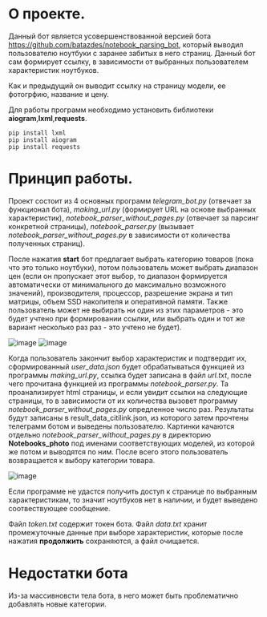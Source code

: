 # О проекте.
Данный бот является усовершенствованной версией бота https://github.com/batazdes/notebook_parsing_bot, который выводил пользователю ноутбуки с заранее забитых в него страниц. Данный бот сам формирует ссылку, в зависимости от выбранных пользователем характеристик ноутбуков.

Как и предыдущий он выводит ссылку на страницу модели, ее фотогрфию, название и цену. 

Для работы программ необходимо установить библиотеки **aiogram**,**lxml**,**requests**.

```
pip install lxml
pip install aiogram
pip install requests
```

# Принцип работы.
Проект состоит из 4 основных программ *telegram_bot.py* (отвечает за функционал бота), *making_url.py* (формирует URL на основе выбранных характеристик), *notebook_parser_without_pages.py* (отвечает за парсинг конкретной страницы), *notebook_parser.py* (вызывает *notebook_parser_without_pages.py* в зависимости от количества полученных страниц).

После нажатия **start** бот предлагает выбрать категорию товаров (пока что это только ноутбуки), потом пользователь может выбрать диапазон цен (если он пропускает этот выбор, то диапазон формируется автоматически от минимального до максимально возможного значений), производителя, процессор, разрешение экрана и тип матрицы, объем SSD накопителя и оперативной памяти. Также пользователь может не выбирать ни один из этих параметров - это будет учтено при формировании ссылки, или выбрать один и тот же вариант несколько раз раз - это учтено не будет). 

![image](https://user-images.githubusercontent.com/91262020/145013374-7f3aadb7-cebd-4bc4-b54f-29807fb7c6bf.png)
![image](https://user-images.githubusercontent.com/91262020/145013433-17b40dbd-8d50-45d6-bf74-ab5f49df415c.png)

Когда пользователь закончит выбор характеристик и подтвердит их, сформированный *user_data.json* будет обрабатываться функцией из программы *making_url.py*, ссылка будет записана в файл *url.txt*, после чего прочитана функцией из программы *notebook_parser.py*. Та проанализирует html страницы, и если увидит ссылки на следующие страницы, то в зависимости от их количества вызовет программу *notebook_parser_without_pages.py* опредленное число раз. Результаты будут записаны в result_data_citilink.json, из которого затем прочтены телеграмм ботом и выведены пользователю. Картинки качаются отдельно *notebook_parser_without_pages.py* в директорию **Notebooks_photo** под именами соответствующих моделей, из которой же потом и выводятся по ним.
После всего этого пользователь возвращается к выбору категории товара.

![image](https://user-images.githubusercontent.com/91262020/145013579-e765bebd-3015-4700-ac94-bdebadb5e9e4.png)

Если программе не удастся получить доступ к странице по выбранным характеристикам, то значит ноутбуков нет в наличии, и будет выведено соотвествующее сообщение.

Файл *token.txt* содержит токен бота.
Файл *data.txt* хранит промежуточные данные при выборе характеристик, которые после нажатия **продолжить** сохраняются, а файл очищается.

# Недостатки бота
Из-за массивновсти тела бота, в него может быть проблематично добавлять новые категории.
